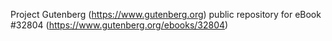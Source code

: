 Project Gutenberg (https://www.gutenberg.org) public repository for eBook #32804 (https://www.gutenberg.org/ebooks/32804)
